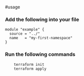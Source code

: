#usage

### Add the following into your file 
```
module "example" {
  source = "../"
  name   = "my-first-namespace"
}

```

### Run the following commands
```
    terraform init
    terraform apply
```
